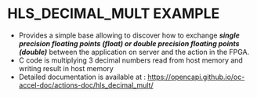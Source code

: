 # HLS_DECIMAL_MULT EXAMPLE

* Provides a simple base allowing to discover how to exchange ***single precision floating points (float) or double precision floating points (double)*** between the application on server and the action in the FPGA.
* C code is multiplying 3 decimal numbers read from host memory and writing result in host memory
* Detailed documentation is available at : <https://opencapi.github.io/oc-accel-doc/actions-doc/hls_decimal_mult/>

